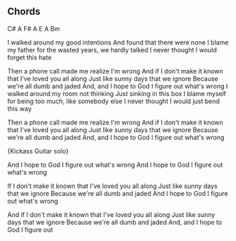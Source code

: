 Chords
----------
C# A
F# A
E A Bm

I walked around my good intentions
And found that there were none
I blame my father for the wasted years, we hardly talked
I never thought I would forget this hate

Then a phone call made me realize I'm wrong
And if I don't make it known that I've loved you all along
Just like sunny days that we ignore
Because we're all dumb and jaded
And, and I hope to God I figure out what's wrong
I walked around my room not thinking
Just sinking in this box
I blame myself for being too much, like somebody else
I never thought I would just bend this way

Then a phone call made me realize I'm wrong
And if I don't make it known that I've loved you all along
Just like sunny days that we ignore
Because we're all dumb and jaded
And, and I hope to God I figure out what's wrong

{Kickass Guitar solo}

And I hope to God I figure out what's wrong
And I hope to God I figure out what's wrong

If I don't make it known that I've loved you all along
Just like sunny days that we ignore
Because we're all dumb and jaded
And I hope to God I figure out what's wrong

And if I don't make it known that I've loved you all along
Just like sunny days that we ignore
Because we're all dumb and jaded
And, and I hope to God I figure out